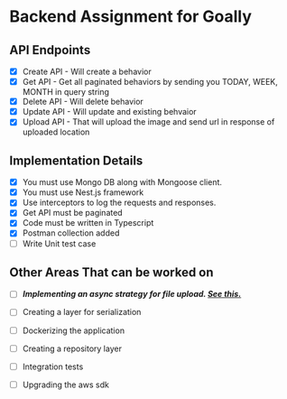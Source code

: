 # Backend Assignment for Goally
## API Endpoints
- [x] Create API - Will create a behavior
- [x] Get API - Get all paginated behaviors by sending you TODAY, WEEK, MONTH in query string
- [x] Delete API - Will delete behavior
- [x] Update API - Will update and existing behvaior
- [x] Upload API - That will upload the image and send url in response of uploaded location
## Implementation Details
- [x] You must use Mongo DB along with Mongoose client.
- [x] You must use Nest.js framework
- [x] Use interceptors to log the requests and responses.
- [x] Get API must be paginated
- [x] Code must be written in Typescript
- [x] Postman collection added
- [ ] Write Unit test case
## Other Areas That can be worked on
- [ ] ***Implementing an async strategy for file upload. [See this.](https://jgefroh.medium.com/software-architecture-image-uploading-67997101a034)***
- [ ] Creating a layer for serialization
- [ ] Dockerizing the application
- [ ] Creating a repository layer
- [ ] Integration tests
- [ ] Upgrading the aws sdk


